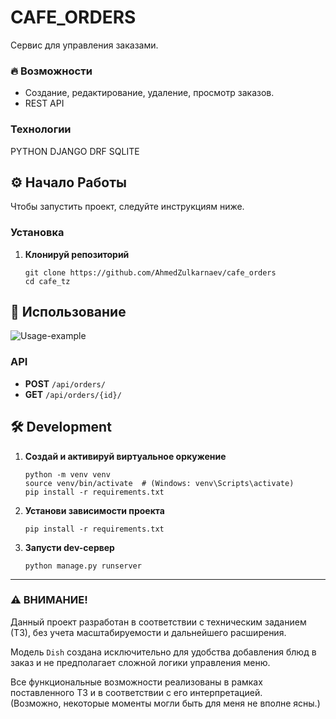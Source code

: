 # CAFE_ORDERS

Сервис для управления заказами.
### 🔥 Возможности

- Создание, редактирование, удаление, просмотр заказов.
- REST API

### Технологии

PYTHON DJANGO DRF SQLITE

## ⚙ Начало Работы

Чтобы запустить проект, следуйте инструкциям ниже.

### Установка

1. **Клонируй репозиторий**

    ```shell
    git clone https://github.com/AhmedZulkarnaev/cafe_orders
    cd cafe_tz
    ```

## 👀 Использование

![Usage-example](docs/usage_example.gif)

### API

- **POST** `/api/orders/`
- **GET** `/api/orders/{id}/`

## 🛠 Development

1. **Создай и активируй виртуальное оркужение**

    ```shell
    python -m venv venv
    source venv/bin/activate  # (Windows: venv\Scripts\activate)
    pip install -r requirements.txt
    ```

2. **Установи зависимости проекта**

    ```shell
    pip install -r requirements.txt
    ```

3. **Запусти dev-сервер**

    ```shell
    python manage.py runserver
    ```
   
---

### ⚠️ ВНИМАНИЕ!  
Данный проект разработан в соответствии с техническим заданием (ТЗ), без учета масштабируемости и дальнейшего расширения.  

Модель `Dish` создана исключительно для удобства добавления блюд в заказ и не предполагает сложной логики управления меню.  

Все функциональные возможности реализованы в рамках поставленного ТЗ и в соответствии с его интерпретацией.  
(Возможно, некоторые моменты могли быть для меня не вполне ясны.) 